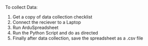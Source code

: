 To collect Data:
1. Get a copy of data collection checklist
2. Connect the reciever to a Laptop
3. Run ArduSpreadsheet
4. Run the Python Script and do as directed
5. Finally after data collection, save the spreadsheet as a .csv file
